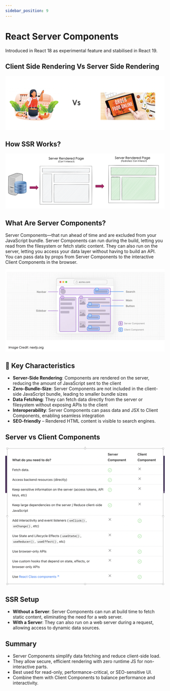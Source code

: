 ```yaml
---
sidebar_position: 9
---
```


# React Server Components

Introduced in React 18 as experimental feature and stabilised in React 19. 

## Client Side Rendering Vs Server Side Rendering

![alt text](csr-ssr.png)

## How SSR Works?

![alt text](ssr-hydration.png)

## What Are Server Components?

Server Components—that run ahead of time and are excluded from your JavaScript bundle. Server Components can run during the build, letting you read from the filesystem or fetch static content. They can also run on the server, letting you access your data layer without having to build an API. You can pass data by props from Server Components to the interactive Client Components in the browser.

![alt text](csr-ssr-split.png)

## 🚀 Key Characteristics

- **Server-Side Rendering**: Components are rendered on the server, reducing the amount of JavaScript sent to the client
- **Zero-Bundle-Size**: Server Components are not included in the client-side JavaScript bundle, leading to smaller bundle sizes
- **Data Fetching**: They can fetch data directly from the server or filesystem without exposing APIs to the client
- **Interoperability**: Server Components can pass data and JSX to Client Components, enabling seamless integration
- **SEO-friendly** – Rendered HTML content is visible to search engines.


## Server vs Client Components

![alt text](csr-ssr-comparision.png)


## SSR Setup

- **Without a Server**: Server Components can run at build time to fetch static content, eliminating the need for a web server.​
- **With a Server**: They can also run on a web server during a request, allowing access to dynamic data sources.


## Summary

- Server Components simplify data fetching and reduce client-side load.
- They allow secure, efficient rendering with zero runtime JS for non-interactive parts.
- Best used for read-only, performance-critical, or SEO-sensitive UI.
- Combine them with Client Components to balance performance and interactivity.


